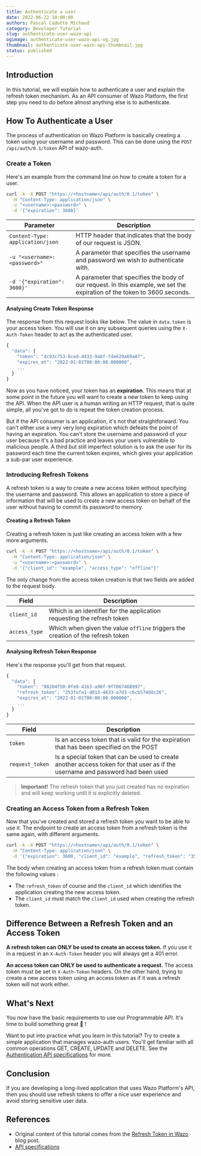 ```yaml
---
title: Authenticate a user
date: 2022-06-22 10:00:00
authors: Pascal Cadotte Michaud
category: Developer Tutorial
slug: authenticate-user-wazo-api
ogimage: authenticate-user-wazo-api-og.jpg
thumbnail: authenticate-user-wazo-api-thumbnail.jpg
status: published
---
```


## Introduction

In this tutorial, we will explain how to authenticate a user and explain the refresh token
mechanism. As an API consumer of Wazo Platform, the first step you need to do before almost anything
else is to authenticate.

## How To Authenticate a User

The process of authentication on Wazo Platform is basically creating a token using your username and
password. This can be done using the `POST /api/auth/0.1/token` API of wazo-auth.

### Create a Token

Here's an example from the command line on how to create a token for a user.

```bash
curl -k -X POST "https://<hostname>/api/auth/0.1/token" \
  -H "Content-Type: application/json" \
  -u "<username>:<password>" \
  -d '{"expiration": 3600}'
```

| Parameter                        | Description                                                                                                              |
| -------------------------------- | ------------------------------------------------------------------------------------------------------------------------ |
| `Content-Type: application/json` | HTTP header that indicates that the body of our request is JSON.                                                         |
| `-u "<username>:<password>"`     | A parameter that specifies the username and password we wish to authenticate with.                                       |
| `-d '{"expiration": 3600}'`      | A parameter that specifies the body of our request. In this example, we set the expiration of the token to 3600 seconds. |

#### Analysing Create Token Response

The response from this request looks like below. The value in `data.token` is your access token. You
will use it on any subsequent queries using the `X-Auth-Token` header to act as the authenticated
user.

```javascript
{
  "data": {
    "token": "dc93c753-6ced-4433-9abf-fde629a69a07",
    "expires_at": "2022-01-01T00:00:00.000000",
    ...
  }
}
```

Now as you have noticed, your token has an **expiration**. This means that at some point in the
future you will want to create a new token to keep using the API. When the API user is a human
writing an HTTP request, that is quite simple, all you've got to do is repeat the token creation
process.

But if the API consumer is an application, it's not that straightforward. You can't either use a
very very long expiration which defeats the point of having an expiration. You can't store the
username and password of your user because it's a bad practice and leaves your users vulnerable to
malicious people. A third but still imperfect solution is to ask the user for its password each time
the current token expires, which gives your application a sub-par user experience.

### Introducing Refresh Tokens

A refresh token is a way to create a new access token without specifying the username and password.
This allows an application to store a piece of information that will be used to create a new access
token on behalf of the user without having to commit its password to memory.

#### Creating a Refresh Token

Creating a refresh token is just like creating an access token with a few more arguments.

```bash
curl -k -X POST "https://<hostname>/api/auth/0.1/token" \
  -H "Content-Type: application/json" \
  -u "<username>:<password>" \
  -d '{"client_id": "example", "access_type": "offline"}'
```

The only change from the access token creation is that two fields are added to the request body.

| Field         | Description                                                                     |
| ------------- | ------------------------------------------------------------------------------- |
| `client_id`   | Which is an identifier for the application requesting the refresh token         |
| `access_type` | Which when given the value `offline` triggers the creation of the refresh token |

#### Analysing Refresh Token Response

Here's the response you'll get from that request.

```javascript
{
  "data": {
    "token": "88204f50-0fe8-4163-a90f-9ff867468997",
    "refresh_token": "353fefa1-d013-4633-a7d3-c6cb574ddc26",
    "expires_at": "2022-01-01T00:00:00.000000",
    ...
  }
}
```

| Field           | Description                                                                                                                    |
| --------------- | ------------------------------------------------------------------------------------------------------------------------------ |
| `token`         | Is an access token that is valid for the expiration that has been specified on the POST                                        |
| `request_token` | Is a special token that can be used to create another access token for that user as if the username and password had been used |

> **Important!** The refresh token that you just created has no expiration and will keep working
> until it is explicitly deleted.

### Creating an Access Token from a Refresh Token

Now that you've created and stored a refresh token you want to be able to use it. The endpoint to
create an access token from a refresh token is the same again, with different arguments.

```bash
curl -k -X POST "https://<hostname>/api/auth/0.1/token" \
  -H "Content-Type: application/json" \
  -d '{"expiration": 3600, "client_id": "example", "refresh_token": "353fefa1-d013-4633-a7d3-c6cb574ddc26"}'
```

The body when creating an access token from a refresh token must contain the following values :

- The `refresh_token` of course and the `client_id` which identifies the application creating the
  new access token.
- The `client_id` must match the `client_id` used when creating the refresh token.

## Difference Between a Refresh Token and an Access Token

**A refresh token can ONLY be used to create an access token.** If you use it in a request in an
`X-Auth-Token` header you will always get a 401 error.

**An access token can ONLY be used to authenticate a request.** The access token must be set in
`X-Auth-Token` headers. On the other hand, trying to create a new access token using an access token
as if it was a refresh token will not work either.

## What's Next

You now have the basic requirements to use our Programmable API. It's time to build something great
🎉 !

Want to put into practice what you learn in this tutorial? Try to create a simple application that
manages wazo-auth users. You'll get familiar with all common operations GET, CREATE, UPDATE and
DELETE. See the [Authentication API
specifications](https://wazo-platform.org/documentation/api/authentication.html) for more.

## Conclusion

If you are developing a long-lived application that uses Wazo Platform's API, then you should use
refresh tokens to offer a nice user experience and avoid storing sensitive user data.

## References

- Original content of this tutorial comes from the [Refresh Token in
  Wazo](/blog/wazo-auth-refresh-token) blog post.
- [API specifications](https://wazo-platform.org/documentation/)
